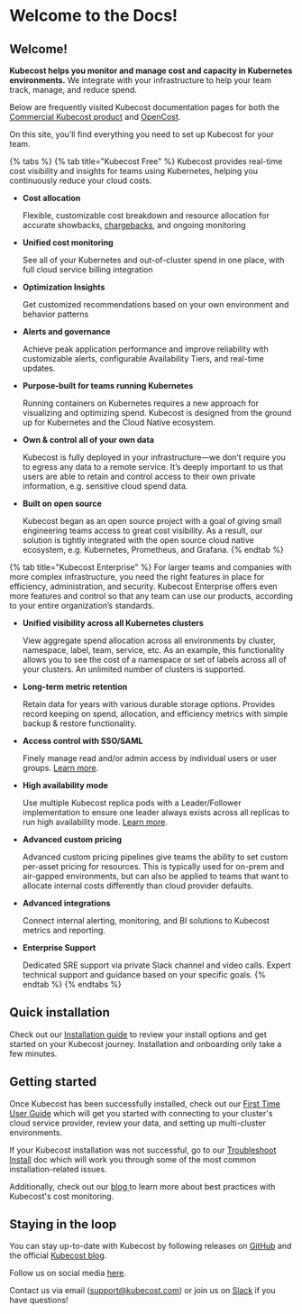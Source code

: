 # Welcome to the Docs!

## Welcome!

**Kubecost helps you monitor and manage cost and capacity in Kubernetes environments.** We integrate with your infrastructure to help your team track, manage, and reduce spend.

Below are frequently visited Kubecost documentation pages for both the [Commercial Kubecost product](http://kubecost.com) and [OpenCost](https://www.opencost.io/).

On this site, you’ll find everything you need to set up Kubecost for your team.

{% tabs %}
{% tab title="Kubecost Free" %}
Kubecost provides real-time cost visibility and insights for teams using Kubernetes, helping you continuously reduce your cloud costs.

*   **Cost allocation**

    Flexible, customizable cost breakdown and resource allocation for accurate showbacks, [chargebacks](https://blog.kubecost.com/blog/kubernetes-chargeback), and ongoing monitoring
*   **Unified cost monitoring**

    See all of your Kubernetes and out-of-cluster spend in one place, with full cloud service billing integration
*   **Optimization Insights**

    Get customized recommendations based on your own environment and behavior patterns
*   **Alerts and governance**

    Achieve peak application performance and improve reliability with customizable alerts, configurable Availability Tiers, and real-time updates.
*   **Purpose-built for teams running Kubernetes**

    Running containers on Kubernetes requires a new approach for visualizing and optimizing spend. Kubecost is designed from the ground up for Kubernetes and the Cloud Native ecosystem.
*   **Own & control all of your own data**

    Kubecost is fully deployed in your infrastructure—we don’t require you to egress any data to a remote service. It’s deeply important to us that users are able to retain and control access to their own private information, e.g. sensitive cloud spend data.
*   **Built on open source**

    Kubecost began as an open source project with a goal of giving small engineering teams access to great cost visibility. As a result, our solution is tightly integrated with the open source cloud native ecosystem, e.g. Kubernetes, Prometheus, and Grafana.
{% endtab %}

{% tab title="Kubecost Enterprise" %}
For larger teams and companies with more complex infrastructure, you need the right features in place for efficiency, administration, and security. Kubecost Enterprise offers even more features and control so that any team can use our products, according to your entire organization’s standards.

*   **Unified visibility across all Kubernetes clusters**

    View aggregate spend allocation across all environments by cluster, namespace, label, team, service, etc. As an example, this functionality allows you to see the cost of a namespace or set of labels across all of your clusters. An unlimited number of clusters is supported.
*   **Long-term metric retention**

    Retain data for years with various durable storage options. Provides record keeping on spend, allocation, and efficiency metrics with simple backup & restore functionality.
*   **Access control with SSO/SAML**

    Finely manage read and/or admin access by individual users or user groups. [Learn more](install-and-configure/advanced-configuration/user-management/).
*   **High availability mode**

    Use multiple Kubecost replica pods with a Leader/Follower implementation to ensure one leader always exists across all replicas to run high availability mode. [Learn more](/install-and-configure/advanced-configuration/high-availability.md).
*   **Advanced custom pricing**

    Advanced custom pricing pipelines give teams the ability to set custom per-asset pricing for resources. This is typically used for on-prem and air-gapped environments, but can also be applied to teams that want to allocate internal costs differently than cloud provider defaults.
*   **Advanced integrations**

    Connect internal alerting, monitoring, and BI solutions to Kubecost metrics and reporting.
*   **Enterprise Support**

    Dedicated SRE support via private Slack channel and video calls. Expert technical support and guidance based on your specific goals.
{% endtab %}
{% endtabs %}

## Quick installation

Check out our [Installation guide](https://docs.kubecost.com/install-and-configure/install) to review your install options and get started on your Kubecost journey. Installation and onboarding only take a few minutes.

## Getting started

Once Kubecost has been successfully installed, check out our [First Time User Guide](https://docs.kubecost.com/install-and-configure/install/first-time-user-guide) which will get you started with connecting to your cluster's cloud service provider, review your data, and setting up multi-cluster environments.

If your Kubecost installation was not successful, go to our [Troubleshoot Install](https://docs.kubecost.com/troubleshooting/troubleshoot-install) doc which will work you through some of the most common installation-related issues.

Additionally, check out our [blog ](https://blog.kubecost.com/blog/cost-monitoring/)to learn more about best practices with Kubecost's cost monitoring.

## Staying in the loop

You can stay up-to-date with Kubecost by following releases on [GitHub](https://github.com/kubecost/cost-analyzer-helm-chart/releases) and the official [Kubecost blog](https://blog.kubecost.com/).

Follow us on social media [here](contactus.md).

Contact us via email ([support@kubecost.com](mailto:support@kubecost.com)) or join us on [Slack](https://kubecost.com/join-slack) if you have questions!
